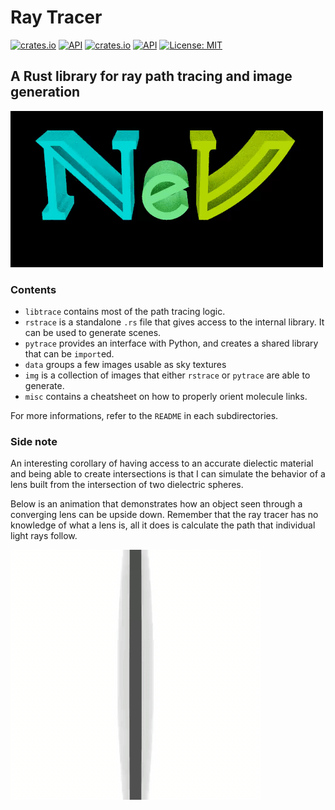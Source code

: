 # Ray Tracer

[![crates.io](http://meritbadge.herokuapp.com/pytrace)](https://crates.io/crates/pytrace)
[![API](https://docs.rs/pytrace/badge.svg)](https://docs.rs/pytrace)
[![crates.io](http://meritbadge.herokuapp.com/pytrace_core)](https://crates.io/crates/pytrace_core)
[![API](https://docs.rs/pytrace_core/badge.svg)](https://docs.rs/pytrace_core)
[![License: MIT](https://img.shields.io/badge/License-MIT-yellow.svg)](https://opensource.org/licenses/MIT)

## A Rust library for ray path tracing and image generation

<img src="img/NeV.gif" size=600>

### Contents
- `libtrace` contains most of the path tracing logic.
- `rstrace` is a standalone `.rs` file that gives access to the internal library. It can be used to generate scenes.
- `pytrace` provides an interface with Python, and creates a shared library that can be `import`ed.
- `data` groups a few images usable as sky textures
- `img` is a collection of images that either `rstrace` or `pytrace` are able to generate.
- `misc` contains a cheatsheet on how to properly orient molecule links.

For more informations, refer to the `README` in each subdirectories.


### Side note

An interesting corollary of having access to an accurate dielectic material and being able to create intersections is that I can simulate the behavior of a lens built from the intersection of two dielectric spheres.

Below is an animation that demonstrates how an object seen through a converging lens can be upside down. Remember that the ray tracer has no knowledge of what a lens is, all it does is calculate the path that individual light rays follow.

<img src="img/lens.gif" size=600>
